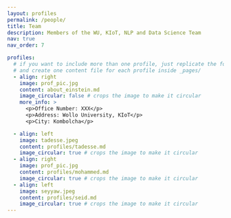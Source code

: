 ```yaml
---
layout: profiles
permalink: /people/
title: Team
description: Members of the WU, KIoT, NLP and Data Science Team
nav: true
nav_order: 7

profiles:
  # if you want to include more than one profile, just replicate the following block
  # and create one content file for each profile inside _pages/
  - align: right
    image: prof_pic.jpg
    content: about_einstein.md
    image_circular: false # crops the image to make it circular
    more_info: >
      <p>Office Number: XXX</p>
      <p>Address: Wollo University, KIoT</p>
      <p>City: Kombolcha</p>

  - align: left
    image: tadesse.jpeg
    content: profiles/tadesse.md
    image_circular: true # crops the image to make it circular
  - align: right
    image: prof_pic.jpg
    content: profiles/mohammed.md
    image_circular: true # crops the image to make it circular
  - align: left
    image: seyyaw.jpeg
    content: profiles/seid.md
    image_circular: true # crops the image to make it circular
---
```


